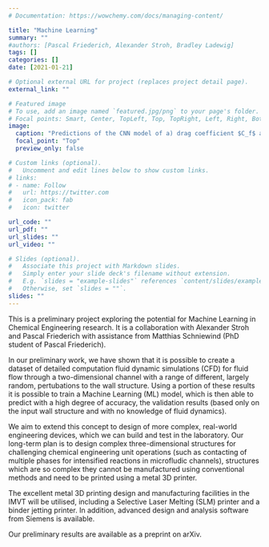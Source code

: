 ```yaml
---
# Documentation: https://wowchemy.com/docs/managing-content/

title: "Machine Learning"
summary: ""
#authors: [Pascal Friederich, Alexander Stroh, Bradley Ladewig]
tags: []
categories: []
date: [2021-01-21]

# Optional external URL for project (replaces project detail page).
external_link: ""

# Featured image
# To use, add an image named `featured.jpg/png` to your page's folder.
# Focal points: Smart, Center, TopLeft, Top, TopRight, Left, Right, BottomLeft, Bottom, BottomRight.
image:
  caption: "Predictions of the CNN model of a) drag coefficient $C_f$ and b) Stanton number St compared to the ground truth on a validation set."
  focal_point: "Top"
  preview_only: false

# Custom links (optional).
#   Uncomment and edit lines below to show custom links.
# links:
# - name: Follow
#   url: https://twitter.com
#   icon_pack: fab
#   icon: twitter

url_code: ""
url_pdf: ""
url_slides: ""
url_video: ""

# Slides (optional).
#   Associate this project with Markdown slides.
#   Simply enter your slide deck's filename without extension.
#   E.g. `slides = "example-slides"` references `content/slides/example-slides.md`.
#   Otherwise, set `slides = ""`.
slides: ""
---
```

This is a preliminary project exploring the potential for Machine Learning in Chemical Engineering research. It is a collaboration with Alexander Stroh and Pascal Friederich with assistance from Matthias Schniewind (PhD student of Pascal Friederich).

In our preliminary work, we have shown that it is possible to create a dataset of detailed computation fluid dynamic simulations (CFD) for fluid flow through a two-dimensional channel with a range of different, largely random, pertubations to the wall structure. Using a portion of these results it is possible to train a Machine Learning (ML) model, which is then able to predict with a high degree of accuracy, the validation results (based only on the input wall structure and with no knowledge of fluid dynamics).

We aim to extend this concept to design of more complex, real-world engineering devices, which we can build and test in the laboratory. Our long-term plan is to design complex three-dimensional structures for challenging chemical engineering unit operations (such as contacting of multiple phases for intensified reactions in microfludic channels), structures which are so complex they cannot be manufactured using conventional methods and need to be printed using a metal 3D printer.

The excellent metal 3D printing design and manufacturing facilities in the IMVT will be utilised, including a Selective Laser Melting (SLM) printer and a binder jetting printer. In addition, advanced design and analysis software from Siemens is available.

Our preliminary results are available as a preprint on arXiv.

